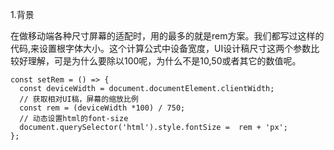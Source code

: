 1.背景

在做移动端各种尺寸屏幕的适配时，用的最多的就是rem方案。我们都写过这样的代码,来设置根字体大小。这个计算公式中设备宽度，UI设计稿尺寸这两个参数比较好理解，可是为什么要除以100呢，为什么不是10,50或者其它的数值呢。

```
const setRem = () => {
  const deviceWidth = document.documentElement.clientWidth;
  // 获取相对UI稿，屏幕的缩放比例
  const rem = (deviceWidth *100) / 750;
  // 动态设置html的font-size
  document.querySelector('html').style.fontSize =  rem + 'px';
};
```
